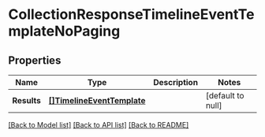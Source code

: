 # CollectionResponseTimelineEventTemplateNoPaging

## Properties
Name | Type | Description | Notes
------------ | ------------- | ------------- | -------------
**Results** | [**[]TimelineEventTemplate**](TimelineEventTemplate.md) |  | [default to null]

[[Back to Model list]](../README.md#documentation-for-models) [[Back to API list]](../README.md#documentation-for-api-endpoints) [[Back to README]](../README.md)

